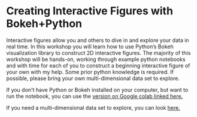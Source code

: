 # Creating Interactive Figures with Bokeh+Python 

Interactive figures allow you and others to dive in and explore your data in real time.  In this workshop you will learn how to use Python’s Bokeh visualization library to construct 2D interactive figures.  The majority of this workshop will be hands-on, working through example python notebooks and with time for each of you to construct a beginning interactive figure of your own with my help.  Some prior python knowledge is required.  If possible, please bring your own multi-dimensional data set to explore.

If you don't have Python or Bokeh installed on your computer, but want to run the notebook, you can use the [version on Google colab linked here.](https://drive.google.com/file/d/1yDwkCwtw8f9PVFBGNopUroONr89C6ZjM/view?usp=sharing)

If you need a multi-dimensional data set to explore, you can look [here.](https://github.com/ageller/IDEAS_FSS-Vis/tree/master/datasets)
